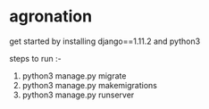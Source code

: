 # agronation

get started by installing django==1.11.2 and python3

steps to run :-

1) python3 manage.py migrate
2) python3 manage.py makemigrations
3) python3 manage.py runserver
